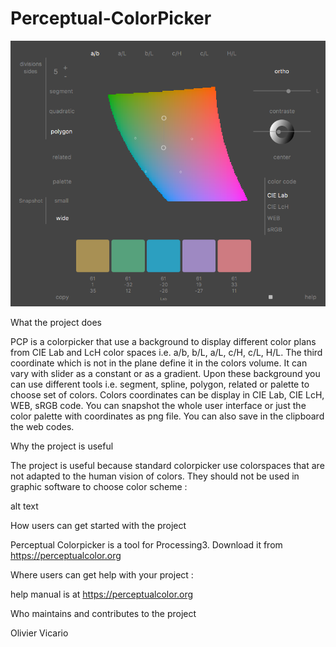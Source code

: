 # Perceptual-ColorPicker

![alt text](https://github.com/OlivierVicario/Perceptual-ColorPicker/blob/master/2018.01.14.08.54.04.png)


What the project does

PCP is a colorpicker that use a background to display different color plans from CIE Lab and LcH color spaces i.e. a/b, b/L, a/L, c/H, c/L, H/L. The third coordinate which is not in the plane define it in the colors volume. It can vary with slider as a constant or as a gradient. Upon these background you can use different tools i.e. segment, spline, polygon, related or palette to choose set of colors. Colors coordinates can be display in CIE Lab, CIE LcH, WEB, sRGB code. You can snapshot the whole user interface or just the color palette with coordinates as png file. You can also save in the clipboard the web codes.

Why the project is useful

The project is useful because standard colorpicker use colorspaces that are not adapted to the human vision of colors. They should not be used in graphic software to choose color scheme :

alt text

How users can get started with the project

Perceptual Colorpicker is a tool for Processing3. Download it from https://perceptualcolor.org

Where users can get help with your project :

help manual is at https://perceptualcolor.org

Who maintains and contributes to the project

Olivier Vicario
